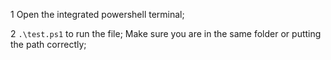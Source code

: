  1 Open the integrated powershell terminal;
 
 2 `.\test.ps1` to run the file; Make sure you are in the same folder or putting the path correctly;
 

